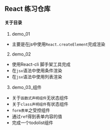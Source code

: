 ## React 练习仓库

#### 关于目录
1. demo_01
  - 主要是在js中使用`React.createElement`完成渲染
2. demo_02
  - 使用React-cli 脚手架工具完成
  - 在`jsx`语法中使用条件渲染
  - 在`jsx`语法中使用列表渲染
3. demo_03_组件
  - 关于`函数式声明组件`无状态组件
  - 关于`class声明组件`有状态组件
  - `form表单`之受控组件
  - 通过`ref`得到表单内容的值
  - 完成一个todolist组件